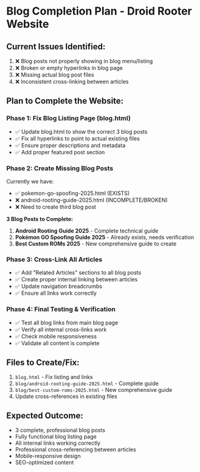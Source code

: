 # Blog Completion Plan - Droid Rooter Website

## Current Issues Identified:
1. ❌ Blog posts not properly showing in blog menu/listing
2. ❌ Broken or empty hyperlinks in blog page
3. ❌ Missing actual blog post files
4. ❌ Inconsistent cross-linking between articles

## Plan to Complete the Website:

### Phase 1: Fix Blog Listing Page (blog.html)
- ✅ Update blog.html to show the correct 3 blog posts
- ✅ Fix all hyperlinks to point to actual existing files
- ✅ Ensure proper descriptions and metadata
- ✅ Add proper featured post section

### Phase 2: Create Missing Blog Posts
Currently we have:
- ✅ pokemon-go-spoofing-2025.html (EXISTS)
- ❌ android-rooting-guide-2025.html (INCOMPLETE/BROKEN)
- ❌ Need to create third blog post

**3 Blog Posts to Complete:**
1. **Android Rooting Guide 2025** - Complete technical guide
2. **Pokémon GO Spoofing Guide 2025** - Already exists, needs verification
3. **Best Custom ROMs 2025** - New comprehensive guide to create

### Phase 3: Cross-Link All Articles
- ✅ Add "Related Articles" sections to all blog posts
- ✅ Create proper internal linking between articles
- ✅ Update navigation breadcrumbs
- ✅ Ensure all links work correctly

### Phase 4: Final Testing & Verification
- ✅ Test all blog links from main blog page
- ✅ Verify all internal cross-links work
- ✅ Check mobile responsiveness
- ✅ Validate all content is complete

## Files to Create/Fix:
1. `blog.html` - Fix listing and links
2. `blog/android-rooting-guide-2025.html` - Complete guide
3. `blog/best-custom-roms-2025.html` - New comprehensive guide
4. Update cross-references in existing files

## Expected Outcome:
- 3 complete, professional blog posts
- Fully functional blog listing page
- All internal links working correctly
- Professional cross-referencing between articles
- Mobile-responsive design
- SEO-optimized content
